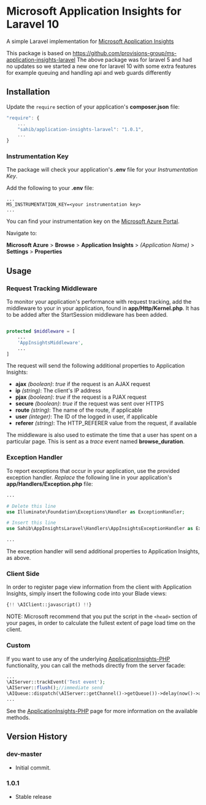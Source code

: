 # Microsoft Application Insights for Laravel 10

A simple Laravel implementation for [Microsoft Application Insights](http://azure.microsoft.com/en-gb/services/application-insights/)

This package is based on https://github.com/provisions-group/ms-application-insights-laravel
The above package was for laravel 5 and had no updates so we started a new one for laravel 10 with some extra features for example queuing and handling api and web guards differently

## Installation

Update the `require` section of your application's **composer.json** file:

```js
"require": {
	...
	"sahib/application-insights-laravel": "1.0.1",
	...
}
```

### Instrumentation Key

The package will check your application's **.env** file for your *Instrumentation Key*.

Add the following to your **.env** file:

```
...
MS_INSTRUMENTATION_KEY=<your instrumentation key>
...
```

You can find your instrumentation key on the [Microsoft Azure Portal](https://portal.azure.com).

Navigate to:

**Microsoft Azure** > **Browse** > **Application Insights** > *(Application Name)* > **Settings** > **Properties**

## Usage

### Request Tracking Middleware

To monitor your application's performance with request tracking, add the middleware to your in your application, found in **app/Http/Kernel.php**. It has to be added after the StartSession middleware has been added.

```php

protected $middleware = [
	...
	'AppInsightsMiddleware',
	...
]

```

The request will send the following additional properties to Application Insights:

- **ajax** *(boolean)*: *true* if the request is an AJAX request
- **ip** *(string)*: The client's IP address
- **pjax** *(boolean)*: *true* if the request is a PJAX request
- **secure** *(boolean)*: *true* if the request was sent over HTTPS
- **route** *(string)*: The name of the route, if applicable
- **user** *(integer)*: The ID of the logged in user, if applicable
- **referer** *(string)*: The HTTP_REFERER value from the request, if available

The middleware is also used to estimate the time that a user has spent on a particular page.  This is sent as a *trace* event named **browse_duration**.

### Exception Handler

To report exceptions that occur in your application, use the provided exception handler.  *Replace* the following line in your application's **app/Handlers/Exception.php** file:

```php
...

# Delete this line
use Illuminate\Foundation\Exceptions\Handler as ExceptionHandler;

# Insert this line
use Sahib\AppInsightsLaravel\Handlers\AppInsightsExceptionHandler as ExceptionHandler;

...
```

The exception handler will send additional properties to Application Insights, as above.

### Client Side

In order to register page view information from the client with Application Insights, simply insert the following code into your Blade views:

```php
{!! \AIClient::javascript() !!}
```

NOTE: Microsoft recommend that you put the script in the `<head>` section of your pages, in order to calculate the fullest extent of page load time on the client.

### Custom

If you want to use any of the underlying [ApplicationInsights-PHP](https://github.com/Microsoft/ApplicationInsights-PHP) functionality, you can call the methods directly from the server facade:

```php
...
\AIServer::trackEvent('Test event');
\AIServer::flush();//immediate send
\AIQueue::dispatch(\AIServer::getChannel()->getQueue())->delay(now()->addSeconds(3));//use laravel queue to send data later
...
```

See the [ApplicationInsights-PHP](https://github.com/Microsoft/ApplicationInsights-PHP) page for more information on the available methods.

## Version History

### dev-master
- Initial commit.
### 1.0.1
- Stable release